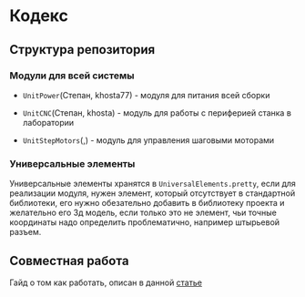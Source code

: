 # Кодекс

## Структура репозитория

### Модули для всей системы

* `UnitPower`(Степан, khosta77) - модуля для питания всей сборки

* `UnitCNC`(Степан, khosta) - модуль для работы с периферией станка в лаборатории

* `UnitStepMotors`(,) - модуль для управления шаговыми моторами

### Универсальные элементы

Универсальные элементы хранятся в `UniversalElements.pretty`, если для реализации модуля, нужен элемент,
который отсутствует в стандартной библиотеки, его нужно обезательно добавить в библиотеку проекта и
желательно его 3д модель, если только это не элемент, чьи точные координаты надо определить проблематично,
например штырьевой разъем.

## Совместная работа

Гайд о том как работать, описан в данной [статье](https://habr.com/ru/articles/598587/)
